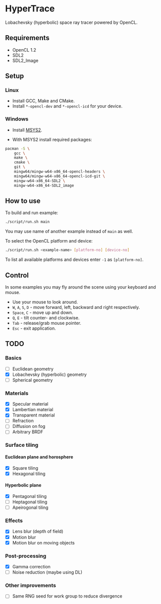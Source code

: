 # HyperTrace

Lobachevsky (hyperbolic) space ray tracer powered by OpenCL.

## Requirements

+ OpenCL 1.2
+ SDL2
+ SDL2_Image

## Setup

### Linux

+ Install GCC, Make and CMake.
+ Install `*-opencl-dev` and `*-opencl-icd` for your device.

### Windows

+ Install [MSYS2](https://www.msys2.org/).

+ With MSYS2 install required packages:

```bash
pacman -S \
    gcc \
    make \
    cmake \
    git \
    mingw64/mingw-w64-x86_64-opencl-headers \
    mingw64/mingw-w64-x86_64-opencl-icd-git \
    mingw-w64-x86_64-SDL2 \
    mingw-w64-x86_64-SDL2_image
```

## How to use

To build and run example:

```bash
./script/run.sh main
```

You may use name of another example instead of `main` as well.

To select the OpenCL platform and device:

```bash
./script/run.sh <example-name> [platform-no] [device-no]
```

To list all available platforms and devices enter `-1` as `[platform-no]`.

## Control

In some examples you may fly around the scene using your keyboard and mouse.

+ Use your mouse to look around.
+ `W`, `A`, `S`, `D` - move forward, left, backward and right respectively.
+ `Space`, `C` - move up and down.
+ `Q`, `E` - tilt counter- and clockwise.
+ `Tab` - release/grab mouse pointer.
+ `Esc` - exit application.

## TODO

### Basics

- [ ] Euclidean geometry
- [x] Lobachevsky (hyperbolic) geometry
- [ ] Spherical geometry

### Materials

- [x] Specular material 
- [x] Lambertian material
- [x] Transparent material
- [ ] Refraction
- [ ] Diffusion on fog
- [ ] Arbitrary BRDF

### Surface tiling

#### Euclidean plane and horosphere

- [x] Square tiling
- [x] Hexagonal tiling

#### Hyperbolic plane

- [x] Pentagonal tiling
- [ ] Heptagonal tiling
- [ ] Apeirogonal tiling

### Effects

- [x] Lens blur (depth of field)
- [x] Motion blur
- [x] Motion blur on moving objects

### Post-processing

- [x] Gamma correction
- [ ] Noise reduction (maybe using DL)

### Other improvements

- [ ] Same RNG seed for work group to reduce divergence
